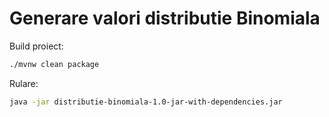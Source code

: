 # Generare valori distributie Binomiala

Build proiect:
```bash
./mvnw clean package
```

Rulare:
```bash
java -jar distributie-binomiala-1.0-jar-with-dependencies.jar 
```